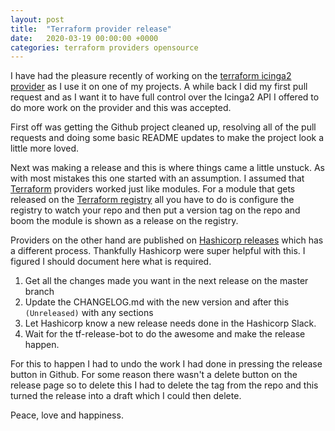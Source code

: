 ```yaml
---
layout: post
title:  "Terraform provider release"
date:   2020-03-19 00:00:00 +0000
categories: terraform providers opensource
---
```

I have had the pleasure recently of working on the [terraform icinga2 provider][terraform-icinga2-provider] as I use it on one of my projects. A while back I did my first pull request and as I want it to have full control over the Icinga2 API I offered to do more work on the provider and this was accepted.

First off was getting the Github project cleaned up, resolving all of the pull requests and doing some basic README updates to make the project look a little more loved.

Next was making a release and this is where things came a little unstuck. As with most mistakes this one started with an assumption. I assumed that [Terraform][terraform] providers worked just like modules. For a module that gets released on the [Terraform registry][terraform-registry] all you have to do is configure the registry to watch your repo and then put a version tag on the repo and boom the module is shown as a release on the registry.

Providers on the other hand are published on [Hashicorp releases][hashicorp-releases] which has a different process. Thankfully Hashicorp were super helpful with this. I figured I should document here what is required.

1. Get all the changes made you want in the next release on the master branch
2. Update the CHANGELOG.md with the new version and after this `(Unreleased)` with any sections
3. Let Hashicorp know a new release needs done in the Hashicorp Slack.
4. Wait for the tf-release-bot to do the awesome and make the release happen.

For this to happen I had to undo the work I had done in pressing the release button in Github. For some reason there wasn't a delete button on the release page so to delete this I had to delete the tag from the repo and this turned the release into a draft which I could then delete.

Peace, love and happiness.

[terraform]: https://www.terraform.io/
[terraform-icinga2-provider]: https://github.com/terraform-providers/terraform-provider-icinga2
[terraform-registry]: https://registry.terraform.io/
[hashicorp-releases]: https://releases.hashicorp.com/
